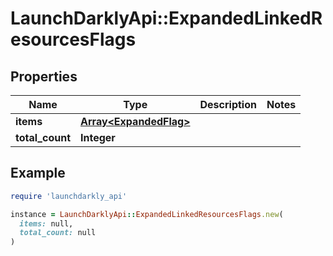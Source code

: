# LaunchDarklyApi::ExpandedLinkedResourcesFlags

## Properties

| Name | Type | Description | Notes |
| ---- | ---- | ----------- | ----- |
| **items** | [**Array&lt;ExpandedFlag&gt;**](ExpandedFlag.md) |  |  |
| **total_count** | **Integer** |  |  |

## Example

```ruby
require 'launchdarkly_api'

instance = LaunchDarklyApi::ExpandedLinkedResourcesFlags.new(
  items: null,
  total_count: null
)
```

